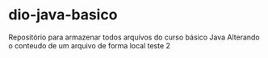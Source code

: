 # dio-java-basico
Repositório para armazenar todos arquivos do curso básico Java Alterando o conteudo de um arquivo de forma local teste 2
